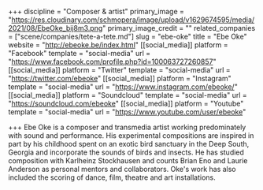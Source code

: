 +++
discipline = "Composer & artist"
primary_image = "https://res.cloudinary.com/schmopera/image/upload/v1629674595/media/2021/08/EbeOke_bij8m3.png"
primary_image_credit = ""
related_companies = ["scene/companies/tete-a-tete.md"]
slug = "ebe-oke"
title = "Ebe Oke"
website = "http://ebeoke.be/index.html"
[[social_media]]
platform = "Facebook"
template = "social-media"
url = "https://www.facebook.com/profile.php?id=100063727260857"
[[social_media]]
platform = "Twitter"
template = "social-media"
url = "https://twitter.com/ebeoke"
[[social_media]]
platform = "Instagram"
template = "social-media"
url = "https://www.instagram.com/ebeoke/"
[[social_media]]
platform = "Soundcloud"
template = "social-media"
url = "https://soundcloud.com/ebeoke"
[[social_media]]
platform = "Youtube"
template = "social-media"
url = "https://www.youtube.com/user/ebeoke"

+++
Ebe Oke is a composer and transmedia artist working predominately with sound and performance. His experimental compositions are inspired in part by his childhood spent on an exotic bird sanctuary in the Deep South, Georgia and incorporate the sounds of birds and insects. He has studied composition with Karlheinz Stockhausen and counts Brian Eno and Laurie Anderson as personal mentors and collaborators. Oke's work has also included the scoring of dance, film, theatre and art installations.